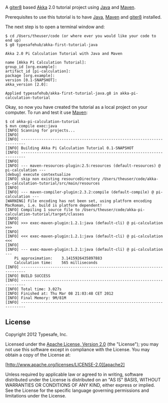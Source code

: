 A [giter8] based [Akka] 2.0 tutorial project using [Java] and [Maven].

Prerequisites to use this tutorial is to have [Java], [Maven] and [giter8] installed.

The next step is to open a terminal window and:
	
	$ cd /Users/theuser/code (or where ever you would like your code to end up)
	$ g8 typesafehub/akka-first-tutorial-java
    
	Akka 2.0 Pi Calculation Tutorial with Java and Maven

	name [Akka Pi Calculation Tutorial]:
	group_id [org.example]:
	artifact_id [pi-calculation]:
	package [org.example]:
	version [0.1-SNAPSHOT]:
	akka_version [2.0]:

	Applied typesafehub/akka-first-tutorial-java.g8 in akka-pi-calculation-tutorial

Okay, so now you have created the tutorial as a local project on your computer.
To run and test it use [Maven]:

	$ cd akka-pi-calculation-tutorial
	$ mvn compile exec:java
	[INFO] Scanning for projects...
	[INFO]                                                                         
	[INFO] ------------------------------------------------------------------------
	[INFO] Building Akka Pi Calculation Tutorial 0.1-SNAPSHOT
	[INFO] ------------------------------------------------------------------------
	[INFO] 
	[INFO] --- maven-resources-plugin:2.5:resources (default-resources) @ pi-calculation ---
	[debug] execute contextualize
	[INFO] skip non existing resourceDirectory /Users/theuser/code/akka-pi-calculation-tutorial/src/main/resources
	[INFO] 
	[INFO] --- maven-compiler-plugin:2.3.2:compile (default-compile) @ pi-calculation ---
	[WARNING] File encoding has not been set, using platform encoding MacRoman, i.e. build is platform dependent!
	[INFO] Compiling 1 source file to /Users/theuser/code/akka-pi-calculation-tutorial/target/classes
	[INFO] 
	[INFO] >>> exec-maven-plugin:1.2.1:java (default-cli) @ pi-calculation >>>
	[INFO] 
	[INFO] <<< exec-maven-plugin:1.2.1:java (default-cli) @ pi-calculation <<<
	[INFO] 
	[INFO] --- exec-maven-plugin:1.2.1:java (default-cli) @ pi-calculation ---
	    Pi approximation:    3.1415926435897883
	    Calculation time:    565 milliseconds
	[INFO] ------------------------------------------------------------------------
	[INFO] BUILD SUCCESS
	[INFO] ------------------------------------------------------------------------
	[INFO] Total time: 3.027s
	[INFO] Finished at: Thu Mar 08 21:03:48 CET 2012
	[INFO] Final Memory: 9M/81M
	[INFO] ------------------------------------------------------------------------

License
-------

Copyright 2012 Typesafe, Inc.

Licensed under the [Apache License, Version 2.0][apache2] (the "License"); you
may not use this software except in compliance with the License. You may obtain
a copy of the License at:

[http://www.apache.org/licenses/LICENSE-2.0][apache2]

Unless required by applicable law or agreed to in writing, software distributed
under the License is distributed on an "AS IS" BASIS, WITHOUT WARRANTIES OR
CONDITIONS OF ANY KIND, either express or implied. See the License for the
specific language governing permissions and limitations under the License.

[giter8]: https://github.com/n8han/giter8
[Akka]: http://akka.io
[Java]: http://java.com/
[Maven]: http://maven.apache.org/
[apache2]: http://www.apache.org/licenses/LICENSE-2.0
